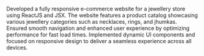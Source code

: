 Developed a fully responsive e-commerce website for a jewellery store using ReactJS and JSX.
The website features a product catalog showcasing various jewellery categories such as
necklaces, rings, and jhumkas. Ensured smooth navigation and enhanced user experience by
optimizing performance for fast load times. Implemented dynamic UI components and focused
on responsive design to deliver a seamless experience across all devices.

